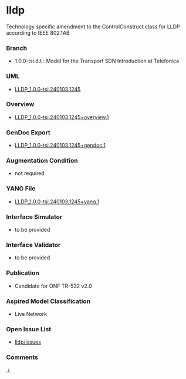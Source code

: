 # lldp
Technology specific amendment to the ControlConstruct class for LLDP according to IEEE 802.1AB

### Branch
- 1.0.0-tsi.d.t : Model for the Transport SDN Introduction at Telefonica

### UML
- [LLDP_1.0.0-tsi.240103.1245](./LLDP_1.0.0-tsi.240103.1245.zip)

### Overview 
- [LLDP_1.0.0-tsi.240103.1245+overview.1](./LLDP_1.0.0-tsi.240103.1245+overview.1.png)

### GenDoc Export
- [LLDP_1.0.0-tsi.240103.1245+gendoc.1](./LLDP_1.0.0-tsi.240103.1245+gendoc.1.docx)

### Augmentation Condition
- not required

### YANG File
- [LLDP_1.0.0-tsi.240103.1245+yang.1](LLDP_1.0.0-tsi.240103.1245+yang.1.zip)

### Interface Simulator
- to be provided

### Interface Validator
- to be provided

### Publication
- Candidate for ONF TR-532 v2.0

### Aspired Model Classification
- Live Network

### Open Issue List
- [lldp/issues](../../issues)

### Comments
./.
